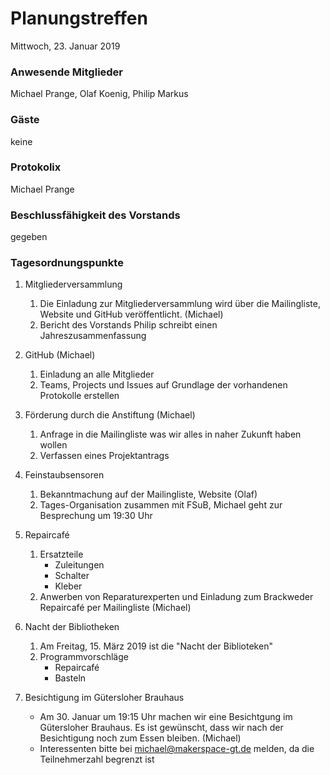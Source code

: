 # **Planungstreffen**
Mittwoch, 23. Januar 2019

### Anwesende Mitglieder
Michael Prange, Olaf Koenig, Philip Markus

### Gäste
keine

### Protokolix
Michael Prange

### Beschlussfähigkeit des Vorstands
gegeben

### Tagesordnungspunkte
1. Mitgliederversammlung
	1. Die Einladung zur Mitgliederversammlung wird über die Mailingliste, Website und GitHub veröffentlicht. (Michael)
	1. Bericht des Vorstands
		Philip schreibt einen Jahreszusammenfassung

1. GitHub (Michael)
	1. Einladung an alle Mitglieder
	1. Teams, Projects und Issues auf Grundlage der vorhandenen Protokolle erstellen
1. Förderung durch die Anstiftung (Michael)
	1. Anfrage in die Mailingliste was wir alles in naher Zukunft haben wollen
	1. Verfassen eines Projektantrags
1. Feinstaubsensoren
	1. Bekanntmachung auf der Mailingliste, Website (Olaf)
	1. Tages-Organisation zusammen mit FSuB, Michael geht zur Besprechung um 19:30 Uhr
1. Repaircafé
	1. Ersatzteile
		* Zuleitungen
		* Schalter
		* Kleber
	1. Anwerben von Reparaturexperten und Einladung zum Brackweder Repaircafé per Mailingliste (Michael)
1. Nacht der Bibliotheken
	1. Am Freitag, 15. März 2019 ist die "Nacht der Biblioteken"
	2. Programmvorschläge
		* Repaircafé
		* Basteln
1. Besichtigung im Gütersloher Brauhaus
	* Am 30. Januar um 19:15 Uhr machen wir eine Besichtgung im Gütersloher Brauhaus. Es ist gewünscht, dass wir nach der Besichtigung noch zum Essen bleiben. (Michael)
	* Interessenten bitte bei michael@makerspace-gt.de melden, da die Teilnehmerzahl begrenzt ist
